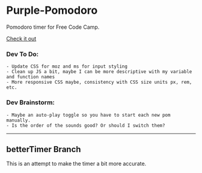 # Purple-Pomodoro
Pomodoro timer for Free Code Camp.

[Check it out](https://br3ntor.github.io/Purple-Pomodoro/)

### Dev To Do:
    - Update CSS for moz and ms for input styling
    - Clean up JS a bit, maybe I can be more descriptive with my variable and function names
    - More responsive CSS maybe, consistency with CSS size units px, rem, etc.

### Dev Brainstorm:
    - Maybe an auto-play toggle so you have to start each new pom manually.
    - Is the order of the sounds good? Or should I switch them?

---
## betterTimer Branch
This is an attempt to make the timer a bit more accurate.
